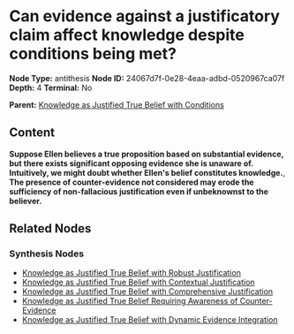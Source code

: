 # Can evidence against a justificatory claim affect knowledge despite conditions being met?

**Node Type:** antithesis
**Node ID:** 24067d7f-0e28-4eaa-adbd-0520967ca07f
**Depth:** 4
**Terminal:** No

**Parent:** [Knowledge as Justified True Belief with Conditions](knowledge-as-justified-true-belief-with-conditions-synthesis-461b6bb3-fea1-4033-9e8a-e4438321a22b.md)

## Content

**Suppose Ellen believes a true proposition based on substantial evidence, but there exists significant opposing evidence she is unaware of. Intuitively, we might doubt whether Ellen's belief constitutes knowledge.**, **The presence of counter-evidence not considered may erode the sufficiency of non-fallacious justification even if unbeknownst to the believer.**

## Related Nodes

### Synthesis Nodes

- [Knowledge as Justified True Belief with Robust Justification](knowledge-as-justified-true-belief-with-robust-justification-synthesis-a1bdf6e1-0687-4059-b732-04bdad6ec2ed.md)
- [Knowledge as Justified True Belief with Contextual Justification](knowledge-as-justified-true-belief-with-contextual-justification-synthesis-3f3a6bed-a8cf-4905-a431-ec9f6f66159f.md)
- [Knowledge as Justified True Belief with Comprehensive Justification](knowledge-as-justified-true-belief-with-comprehensive-justification-synthesis-fca54801-67d4-435e-b7b2-c45ad24e872a.md)
- [Knowledge as Justified True Belief Requiring Awareness of Counter-Evidence](knowledge-as-justified-true-belief-requiring-awareness-of-counter-evidence-synthesis-6a07ea74-51ff-4720-ba4d-82562efe3052.md)
- [Knowledge as Justified True Belief with Dynamic Evidence Integration](knowledge-as-justified-true-belief-with-dynamic-evidence-integration-synthesis-d765bc2b-98f1-4f48-aa0c-31e369060879.md)
